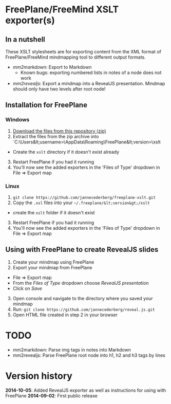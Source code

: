 # FreePlane/FreeMind XSLT exporter(s)

## In a nutshell

These XSLT stylesheets are for exporting content from the XML format of FreePlane/FreeMind mindmapping tool to different output formats.

* *mm2markdown*: Export to Markdown
  * Known bugs: exporting numbered lists in notes of a node does not work
* *mm2revealjs*: Export a mindmap into a RevealJS presentation. Mindmap should only have two levels after root node!

## Installation for FreePlane

### Windows

1. [Download the files from this repository (zip)](https://github.com/jannecederberg/freeplane-xslt/archive/master.zip)
2. Extract the files from the zip archive into `C:\Users\&lt;username&gt;\AppData\Roaming\FreePlane\&lt;version&gt;\xslt
  - Create the `xslt` directory if it doesn't exist already
3. Restart FreePlane if you had it running
4. You'll now see the added exporters in the 'Files of Type' dropdown in File => Export map

### Linux

1. `git clone https://github.com/jannecederberg/freeplane-xslt.git`
2. Copy the `.xsl` files into your `~/.freeplane/&lt;version&gt;/xslt`
  - create the `xslt` folder if it doesn't exist
3. Restart FreePlane if you had it running
4. You'll now see the added exporters in the 'Files of Type' dropdown in File => Export map

## Using with FreePlane to create RevealJS slides

1. Create your mindmap using FreePlane
2. Export your mindmap from FreePlane
  - File => Export map
  - From the *Files of Type* dropdown choose *RevealJS presentation*
  - Click on *Save*
3. Open console and navigate to the directory where you saved your mindmap
4. Run: `git clone https://github.com/jannecederberg/reveal.js.git`
5. Open HTML file created in step 2 in your browser

# TODO

* mm2markdown: Parse img tags in notes into Markdown
* mm2revealjs: Parse FreePlane root node into h1, h2 and h3 tags by lines

# Version history

**2014-10-05**: Added RevealJS exporter as well as instructions for using with FreePlane
**2014-09-02**: First public release